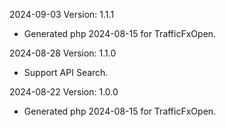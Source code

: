 2024-09-03 Version: 1.1.1
- Generated php 2024-08-15 for TrafficFxOpen.

2024-08-28 Version: 1.1.0
- Support API Search.


2024-08-22 Version: 1.0.0
- Generated php 2024-08-15 for TrafficFxOpen.

